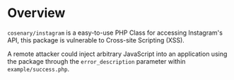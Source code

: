 # Overview

`cosenary/instagram` is a easy-to-use PHP Class for accessing Instagram's API, this package is vulnerable to Cross-site Scripting (XSS).

A remote attacker could inject arbitrary JavaScript into an application using the package through the `error_description` parameter within `example/success.php`.
